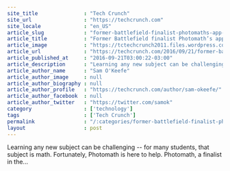 ```yaml
---
site_title               : "Tech Crunch"
site_url                 : "https://techcrunch.com"
site_locale              : "en_US"
article_slug             : "former-battlefield-finalist-photomaths-app-can-now-solve-your-handwritten-math-problems"
article_title            : "Former Battlefield finalist Photomath’s app can now solve your handwritten math problems"
article_image            : "https://tctechcrunch2011.files.wordpress.com/2016/09/photomath1.jpg?w=764&h=400&crop=1"
article_url              : "https://techcrunch.com/2016/09/21/former-battlefield-finalist-photomaths-app-can-now-solve-your-handwritten-math-problems/"
article_published_at     : "2016-09-21T03:00:22-03:00"
article_description      : "Learning any new subject can be challenging -- for many students, that subject is math. Fortunately, Photomath is here to help. Photomath, a finalist in the..."
article_author_name      : "Sam O'Keefe"
article_author_image     : null
article_author_biography : null
article_author_profile   : "https://techcrunch.com/author/sam-okeefe/"
article_author_facebook  : null
article_author_twitter   : "https://twitter.com/samok"
category                 : ['technology']
tags                     : ['Tech Crunch']
permalink                : "/:categories/former-battlefield-finalist-photomaths-app-can-now-solve-your-handwritten-math-problems/"
layout                   : post
---
```


Learning any new subject can be challenging -- for many students, that subject is math. Fortunately, Photomath is here to help. Photomath, a finalist in the...
